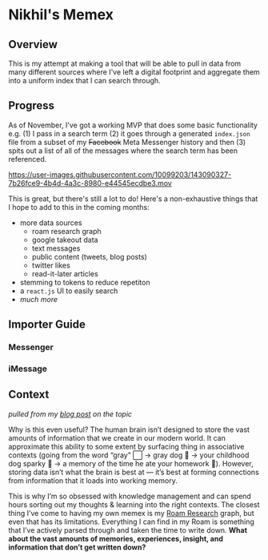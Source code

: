 # Nikhil's Memex

## Overview
This is my attempt at making a tool that will be able to pull in data from many different sources where I've left a digital footprint and aggregate them into a uniform index that I can search through.

## Progress
As of November, I've got a working MVP that does some basic functionality e.g. (1) I pass in a search term (2) it goes through a generated `index.json` file from a subset of my ~~Facebook~~ Meta Messenger history and then (3) spits out a list of all of the messages where the search term has been referenced.

https://user-images.githubusercontent.com/10099203/143090327-7b26fce9-4b4d-4a3c-8980-e44545ecdbe3.mov

This is great, but there's still a lot to do! Here's a non-exhaustive things that I hope to add to this in the coming months:
* more data sources
  * roam research graph
  * google takeout data
  * text messages
  * public content (tweets, blog posts)
  * twitter likes
  * read-it-later articles
* stemming to tokens to reduce repetiton
* a `react.js` UI to easily search
* *much more*

## Importer Guide

### Messenger

### iMessage

## Context
*pulled from my [blog post](https://nikhilthota.com/writing/memex/) on the topic*

Why is this even useful? The human brain isn’t designed to store the vast amounts of information that we create in our modern world. It can approximate this ability to some extent by surfacing thing in associative contexts (going from the word “gray” ⬜️ -> gray dog 🐩 -> your childhood dog sparky 🥺 -> a memory of the time he ate your homework 🧾). However, storing data isn’t what the brain is best at — it’s best at forming connections from information that it loads into working memory.

This is why I’m so obsessed with knowledge management and can spend hours sorting out my thoughts & learning into the right contexts. The closest thing I’ve come to having my own memex is my [Roam Research](https://roamresearch.com/) graph, but even that has its limitations. Everything I can find in my Roam is something that I’ve actively parsed through and taken the time to write down. **What about the vast amounts of memories, experiences, insight, and information that don’t get written down?**
